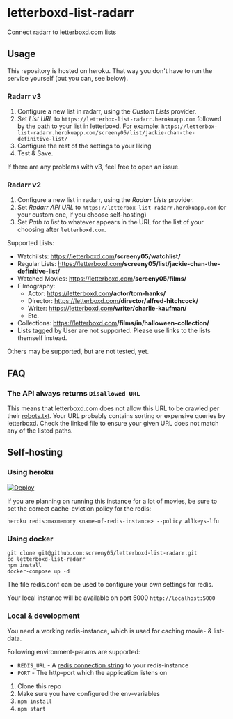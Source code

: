 # letterboxd-list-radarr

Connect radarr to letterboxd.com lists

## Usage

This repository is hosted on heroku. That way you don't have to run the service yourself (but you can, see below).

### Radarr v3

1. Configure a new list in radarr, using the _Custom Lists_ provider.
2. Set _List URL_ to `https://letterbox-list-radarr.herokuapp.com` followed by the path to your list in letterboxd. For example: `https://letterbox-list-radarr.herokuapp.com/screeny05/list/jackie-chan-the-definitive-list/`
3. Configure the rest of the settings to your liking
4. Test & Save.

If there are any problems with v3, feel free to open an issue.

### Radarr v2

1. Configure a new list in radarr, using the _Radarr Lists_ provider.
2. Set _Radarr API URL_ to `https://letterbox-list-radarr.herokuapp.com` (or your custom one, if you choose self-hosting)
3. Set _Path to list_ to whatever appears in the URL for the list of your choosing after `letterboxd.com`.

Supported Lists:

* Watchilsts: https://letterboxd.com<b>/screeny05/watchlist/</b>
* Regular Lists: https://letterboxd.com<b>/screeny05/list/jackie-chan-the-definitive-list/</b>
* Watched Movies: https://letterboxd.com<b>/screeny05/films/</b>
* Filmography:
    * Actor: https://letterboxd.com<b>/actor/tom-hanks/</b>
    * Director: https://letterboxd.com<b>/director/alfred-hitchcock/</b>
    * Writer: https://letterboxd.com<b>/writer/charlie-kaufman/</b>
    * Etc.
* Collections: https://letterboxd.com<b>/films/in/halloween-collection/</b>
* Lists tagged by User are not supported. Please use links to the lists themself instead.

Others may be supported, but are not tested, yet.

## FAQ

### The API always returns `Disallowed URL`
This means that letterboxd.com does not allow this URL to be crawled per their [robots.txt](https://letterboxd.com/robots.txt). Your URL probably contains sorting or expensive queries by letterboxd. Check the linked file to ensure your given URL does not match any of the listed paths.

## Self-hosting

### Using heroku

[![Deploy](https://www.herokucdn.com/deploy/button.svg)](https://heroku.com/deploy)

If you are planning on running this instance for a lot of movies, be sure to set the correct cache-eviction policy for the redis:

```
heroku redis:maxmemory <name-of-redis-instance> --policy allkeys-lfu
```

### Using docker
```
git clone git@github.com:screeny05/letterboxd-list-radarr.git
cd letterboxd-list-radarr
npm install
docker-compose up -d
```

The file redis.conf can be used to configure your own settings for redis.

Your local instance will be available on port 5000 `http://localhost:5000`

### Local & development

You need a working redis-instance, which is used for caching movie- & list-data.

Following environment-params are supported:

* `REDIS_URL` - A [redis connection string](https://github.com/ServiceStack/ServiceStack.Redis#redis-connection-strings) to your redis-instance
* `PORT` - The http-port which the application listens on

1. Clone this repo
2. Make sure you have configured the env-variables
3. `npm install`
3. `npm start`

